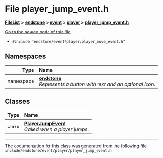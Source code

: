 

# File player\_jump\_event.h



[**FileList**](files.md) **>** [**endstone**](dir_6cf277b678674f97c7a2b6b3b2447b33.md) **>** [**event**](dir_f1d783c0ad83ee143d16e768ebca51c8.md) **>** [**player**](dir_7c05c37b25e9c9eccd9c63c2d313ba28.md) **>** [**player\_jump\_event.h**](player__jump__event_8h.md)

[Go to the source code of this file](player__jump__event_8h_source.md)



* `#include "endstone/event/player/player_move_event.h"`













## Namespaces

| Type | Name |
| ---: | :--- |
| namespace | [**endstone**](namespaceendstone.md) <br>_Represents a button with text and an optional icon._  |


## Classes

| Type | Name |
| ---: | :--- |
| class | [**PlayerJumpEvent**](classendstone_1_1PlayerJumpEvent.md) <br>_Called when a player jumps._  |



















































------------------------------
The documentation for this class was generated from the following file `include/endstone/event/player/player_jump_event.h`

